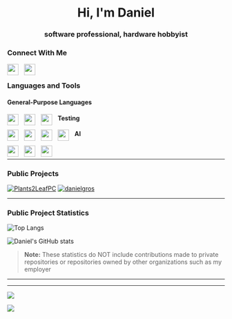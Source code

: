 <h1 align="center">Hi, I'm Daniel</h1>
<h3 align="center">software professional, hardware hobbyist</h3>

### Connect With Me
<a href="https://www.linkedin.com/in/danielmgros"> <img align="left" width="26px" src="https://cdn.simpleicons.org/linkedin" style="padding-right:10px;" /> </a>
<a href="https://stackoverflow.com/users/9965315"> <img align="left" width="26px" src="https://cdn.simpleicons.org/stackoverflow" style="padding-right:10px;" /> </a>
<br />

### Languages and Tools

#### General-Purpose Languages
<img align="left" width="26px" src="https://cdn.simpleicons.org/javascript" style="padding-right:10px;" />
<img align="left" width="26px" src="https://cdn.simpleicons.org/typescript" style="padding-right:10px;" />
<img align="left" width="26px" src="https://cdn.simpleicons.org/python" style="padding-right:10px;" />


#### Testing
<img align="left" width="26px" src="https://cdn.simpleicons.org/cypress" style="padding-right:10px;" />
<img align="left" width="26px" src="https://cdn.simpleicons.org/jest" style="padding-right:10px;" />
<img align="left" width="26px" src="https://cdn.simpleicons.org/mocha" style="padding-right:10px;" />
<img align="left" width="26px" src="https://cdn.simpleicons.org/selenium" style="padding-right:10px;" />


#### AI
<img align="left" width="26px" src="https://cdn.simpleicons.org/tensorflow" style="padding-right:10px;" />
<img align="left" width="26px" src="https://cdn.simpleicons.org/apachespark" style="padding-right:10px;" />
<img align="left" width="26px" src="https://cdn.simpleicons.org/opencv" style="padding-right:10px;" />
<br />

----

### Public Projects
[![Plants2LeafPC](https://github-readme-stats-daniel-gros-projects.vercel.app/api/pin/?username=danielgros&repo=Plants2LeafPC&description_lines_count=5)](https://github.com/danielgros/Plants2LeafPC)
[![danielgros](https://github-readme-stats-daniel-gros-projects.vercel.app/api/pin/?username=danielgros&repo=danielgros&description_lines_count=5)](https://github.com/danielgros/danielgros)

----

### Public Project Statistics
![Top Langs](https://github-readme-stats-daniel-gros-projects.vercel.app/api/top-langs/?username=danielgros&langs_count=20&layout=compact&size_weight=0&count_weight=1)

![Daniel's GitHub stats](https://github-readme-stats-daniel-gros-projects.vercel.app/api?username=danielgros&show=reviews,prs_merged&show_icons=true&rank_icon=github&include_all_commits=true&disable_animations=true)

> **Note:**
> These statistics do NOT include contributions made to private repositories or repositories owned by other organizations such as my employer

----

<!--START_SECTION:activity-->


----
![](https://github-profile-trophy.vercel.app/?username=danielgros)


![](https://github-readme-streak-stats.herokuapp.com/?user=danielgros)



<!--
**danielgros/danielgros** is a ✨ _special_ ✨ repository because its `README.md` (this file) appears on your GitHub profile.

Here are some ideas to get you started:

- 🔭 I’m currently working on ...
- 🌱 I’m currently learning ...
- 👯 I’m looking to collaborate on ...
- 🤔 I’m looking for help with ...
- 💬 Ask me about ...
- 📫 How to reach me: ...
- 😄 Pronouns: ...
- ⚡ Fun fact: ...
-->

